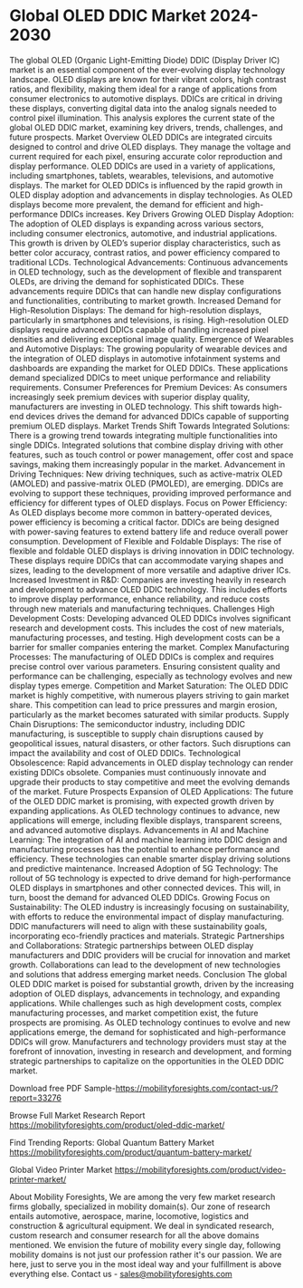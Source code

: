 # Global OLED DDIC Market 2024-2030
The global OLED (Organic Light-Emitting Diode) DDIC (Display Driver IC) market is an essential component of the ever-evolving display technology landscape. OLED displays are known for their vibrant colors, high contrast ratios, and flexibility, making them ideal for a range of applications from consumer electronics to automotive displays. DDICs are critical in driving these displays, converting digital data into the analog signals needed to control pixel illumination.
This analysis explores the current state of the global OLED DDIC market, examining key drivers, trends, challenges, and future prospects.
Market Overview
OLED DDICs are integrated circuits designed to control and drive OLED displays. They manage the voltage and current required for each pixel, ensuring accurate color reproduction and display performance. OLED DDICs are used in a variety of applications, including smartphones, tablets, wearables, televisions, and automotive displays.
The market for OLED DDICs is influenced by the rapid growth in OLED display adoption and advancements in display technologies. As OLED displays become more prevalent, the demand for efficient and high-performance DDICs increases.
Key Drivers
Growing OLED Display Adoption: The adoption of OLED displays is expanding across various sectors, including consumer electronics, automotive, and industrial applications. This growth is driven by OLED’s superior display characteristics, such as better color accuracy, contrast ratios, and power efficiency compared to traditional LCDs.
Technological Advancements: Continuous advancements in OLED technology, such as the development of flexible and transparent OLEDs, are driving the demand for sophisticated DDICs. These advancements require DDICs that can handle new display configurations and functionalities, contributing to market growth.
Increased Demand for High-Resolution Displays: The demand for high-resolution displays, particularly in smartphones and televisions, is rising. High-resolution OLED displays require advanced DDICs capable of handling increased pixel densities and delivering exceptional image quality.
Emergence of Wearables and Automotive Displays: The growing popularity of wearable devices and the integration of OLED displays in automotive infotainment systems and dashboards are expanding the market for OLED DDICs. These applications demand specialized DDICs to meet unique performance and reliability requirements.
Consumer Preferences for Premium Devices: As consumers increasingly seek premium devices with superior display quality, manufacturers are investing in OLED technology. This shift towards high-end devices drives the demand for advanced DDICs capable of supporting premium OLED displays.
Market Trends
Shift Towards Integrated Solutions: There is a growing trend towards integrating multiple functionalities into single DDICs. Integrated solutions that combine display driving with other features, such as touch control or power management, offer cost and space savings, making them increasingly popular in the market.
Advancement in Driving Techniques: New driving techniques, such as active-matrix OLED (AMOLED) and passive-matrix OLED (PMOLED), are emerging. DDICs are evolving to support these techniques, providing improved performance and efficiency for different types of OLED displays.
Focus on Power Efficiency: As OLED displays become more common in battery-operated devices, power efficiency is becoming a critical factor. DDICs are being designed with power-saving features to extend battery life and reduce overall power consumption.
Development of Flexible and Foldable Displays: The rise of flexible and foldable OLED displays is driving innovation in DDIC technology. These displays require DDICs that can accommodate varying shapes and sizes, leading to the development of more versatile and adaptive driver ICs.
Increased Investment in R&D: Companies are investing heavily in research and development to advance OLED DDIC technology. This includes efforts to improve display performance, enhance reliability, and reduce costs through new materials and manufacturing techniques.
Challenges
High Development Costs: Developing advanced OLED DDICs involves significant research and development costs. This includes the cost of new materials, manufacturing processes, and testing. High development costs can be a barrier for smaller companies entering the market.
Complex Manufacturing Processes: The manufacturing of OLED DDICs is complex and requires precise control over various parameters. Ensuring consistent quality and performance can be challenging, especially as technology evolves and new display types emerge.
Competition and Market Saturation: The OLED DDIC market is highly competitive, with numerous players striving to gain market share. This competition can lead to price pressures and margin erosion, particularly as the market becomes saturated with similar products.
Supply Chain Disruptions: The semiconductor industry, including DDIC manufacturing, is susceptible to supply chain disruptions caused by geopolitical issues, natural disasters, or other factors. Such disruptions can impact the availability and cost of OLED DDICs.
Technological Obsolescence: Rapid advancements in OLED display technology can render existing DDICs obsolete. Companies must continuously innovate and upgrade their products to stay competitive and meet the evolving demands of the market.
Future Prospects
Expansion of OLED Applications: The future of the OLED DDIC market is promising, with expected growth driven by expanding applications. As OLED technology continues to advance, new applications will emerge, including flexible displays, transparent screens, and advanced automotive displays.
Advancements in AI and Machine Learning: The integration of AI and machine learning into DDIC design and manufacturing processes has the potential to enhance performance and efficiency. These technologies can enable smarter display driving solutions and predictive maintenance.
Increased Adoption of 5G Technology: The rollout of 5G technology is expected to drive demand for high-performance OLED displays in smartphones and other connected devices. This will, in turn, boost the demand for advanced OLED DDICs.
Growing Focus on Sustainability: The OLED industry is increasingly focusing on sustainability, with efforts to reduce the environmental impact of display manufacturing. DDIC manufacturers will need to align with these sustainability goals, incorporating eco-friendly practices and materials.
Strategic Partnerships and Collaborations: Strategic partnerships between OLED display manufacturers and DDIC providers will be crucial for innovation and market growth. Collaborations can lead to the development of new technologies and solutions that address emerging market needs.
Conclusion
The global OLED DDIC market is poised for substantial growth, driven by the increasing adoption of OLED displays, advancements in technology, and expanding applications. While challenges such as high development costs, complex manufacturing processes, and market competition exist, the future prospects are promising.
As OLED technology continues to evolve and new applications emerge, the demand for sophisticated and high-performance DDICs will grow. Manufacturers and technology providers must stay at the forefront of innovation, investing in research and development, and forming strategic partnerships to capitalize on the opportunities in the OLED DDIC market.


Download free PDF Sample-https://mobilityforesights.com/contact-us/?report=33276


Browse Full Market Research Report 
https://mobilityforesights.com/product/oled-ddic-market/

Find Trending Reports:
Global Quantum Battery Market
https://mobilityforesights.com/product/quantum-battery-market/

Global Video Printer Market
https://mobilityforesights.com/product/video-printer-market/



About Mobility Foresights,
We are among the very few market research firms globally, specialized in mobility domain(s). Our zone of research entails automotive, aerospace, marine, locomotive, logistics and construction & agricultural equipment. We deal in syndicated research, custom research and consumer research for all the above domains mentioned.
We envision the future of mobility every single day, following mobility domains is not just our profession rather it's our passion. We are here, just to serve you in the most ideal way and your fulfillment is above everything else. Contact us -  sales@mobilityforesights.com 
